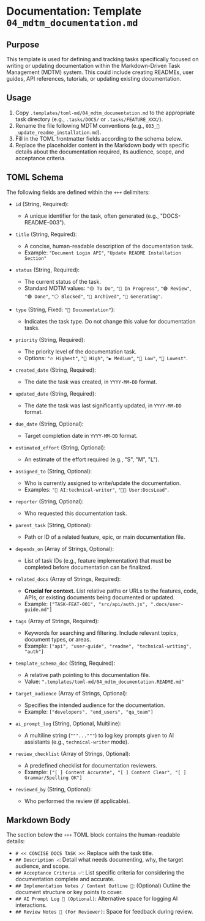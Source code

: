 # Documentation: Template `04_mdtm_documentation.md`

## Purpose

This template is used for defining and tracking tasks specifically focused on writing or updating documentation within the Markdown-Driven Task Management (MDTM) system. This could include creating READMEs, user guides, API references, tutorials, or updating existing documentation.

## Usage

1.  Copy `.templates/toml-md/04_mdtm_documentation.md` to the appropriate task directory (e.g., `.tasks/DOCS/` or `.tasks/FEATURE_XXX/`).
2.  Rename the file following MDTM conventions (e.g., `003_📖_update_readme_installation.md`).
3.  Fill in the TOML frontmatter fields according to the schema below.
4.  Replace the placeholder content in the Markdown body with specific details about the documentation required, its audience, scope, and acceptance criteria.

## TOML Schema

The following fields are defined within the `+++` delimiters:

*   `id` (String, Required):
    *   A unique identifier for the task, often generated (e.g., "DOCS-README-003").

*   `title` (String, Required):
    *   A concise, human-readable description of the documentation task.
    *   Example: `"Document Login API"`, `"Update README Installation Section"`

*   `status` (String, Required):
    *   The current status of the task.
    *   Standard MDTM values: `"🟡 To Do"`, `"🔵 In Progress"`, `"🟣 Review"`, `"🟢 Done"`, `"⚪ Blocked"`, `"🧊 Archived"`, `"🤖 Generating"`.

*   `type` (String, Fixed: `"📖 Documentation"`):
    *   Indicates the task type. Do not change this value for documentation tasks.

*   `priority` (String, Required):
    *   The priority level of the documentation task.
    *   Options: `"🔥 Highest"`, `"🔼 High"`, `"▶️ Medium"`, `"🔽 Low"`, `"🧊 Lowest"`.

*   `created_date` (String, Required):
    *   The date the task was created, in `YYYY-MM-DD` format.

*   `updated_date` (String, Required):
    *   The date the task was last significantly updated, in `YYYY-MM-DD` format.

*   `due_date` (String, Optional):
    *   Target completion date in `YYYY-MM-DD` format.

*   `estimated_effort` (String, Optional):
    *   An estimate of the effort required (e.g., "S", "M", "L").

*   `assigned_to` (String, Optional):
    *   Who is currently assigned to write/update the documentation.
    *   Examples: `"🤖 AI:technical-writer"`, `"🧑‍💻 User:DocsLead"`.

*   `reporter` (String, Optional):
    *   Who requested this documentation task.

*   `parent_task` (String, Optional):
    *   Path or ID of a related feature, epic, or main documentation file.

*   `depends_on` (Array of Strings, Optional):
    *   List of task IDs (e.g., feature implementation) that must be completed before documentation can be finalized.

*   `related_docs` (Array of Strings, Required):
    *   **Crucial for context.** List relative paths or URLs to the features, code, APIs, or existing documents being documented or updated.
    *   Example: `["TASK-FEAT-001", "src/api/auth.js", ".docs/user-guide.md"]`

*   `tags` (Array of Strings, Required):
    *   Keywords for searching and filtering. Include relevant topics, document types, or areas.
    *   Example: `["api", "user-guide", "readme", "technical-writing", "auth"]`

*   `template_schema_doc` (String, Required):
    *   A relative path pointing to this documentation file.
    *   Value: `".templates/toml-md/04_mdtm_documentation.README.md"`

*   `target_audience` (Array of Strings, Optional):
    *   Specifies the intended audience for the documentation.
    *   Example: `["developers", "end_users", "qa_team"]`

*   `ai_prompt_log` (String, Optional, Multiline):
    *   A multiline string (`"""..."""`) to log key prompts given to AI assistants (e.g., `technical-writer` mode).

*   `review_checklist` (Array of Strings, Optional):
    *   A predefined checklist for documentation reviewers.
    *   Example: `["[ ] Content Accurate", "[ ] Content Clear", "[ ] Grammar/Spelling OK"]`

*   `reviewed_by` (String, Optional):
    *   Who performed the review (if applicable).

## Markdown Body

The section below the `+++` TOML block contains the human-readable details:

*   `# << CONCISE DOCS TASK >>`: Replace with the task title.
*   `## Description ✍️`: Detail what needs documenting, why, the target audience, and scope.
*   `## Acceptance Criteria ✅`: List specific criteria for considering the documentation complete and accurate.
*   `## Implementation Notes / Content Outline 📝`: (Optional) Outline the document structure or key points to cover.
*   `## AI Prompt Log 🤖 (Optional)`: Alternative space for logging AI interactions.
*   `## Review Notes 👀 (For Reviewer)`: Space for feedback during review.